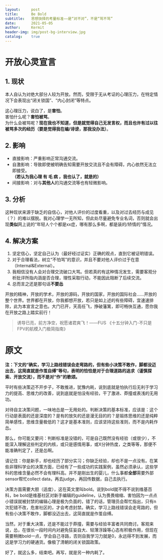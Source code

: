 ```yaml
---
layout:     post
title:      Be Bold
subtitle:   思想抉择的考量标准——是“对不对”，不是“骂不骂”
date:       2021-05-05
author:     Kermit
header-img: img/post-bg-interview.jpg
catalog:    true
---
```


# 开放心灵宣言

## 1. 现状
本人自认为对绝大部分人较为开放。然而，受限于无从考证的心理压力，在特定情况下会表现出“闭关锁国”、“内心封闭”等特点。

这心理压力，说白了，是**害怕**。  
害怕什么呢？**害怕被骂**。  
为什么会被骂呢？**现在我也不知道，但是就觉得自己无发言权，而且也许有过以往被骂多次的经历（要是觉得我在编/诽谤，那我没办法）**。

## 2. 影响
- 直接影响：严重影响正常沟通交流。
- 自激影响：导致即使被明确告知需要开放交流且不会有障碍，内心依然无法立即接受。  
**（若认为我心理 有 毛 病 ，我也认了，就是的）**
- 间接影响：对与**其他人**的沟通交流等也有轻微影响。

## 3. 分析
这种现状来源于缺乏的自信心，对他人评价的过度看重，以及对过去经历与成见（？）的难以摆脱。我对心理学一无所知，但此处尽量避免专业名词，否则就会出现**类似**网上说的“年轻人个个都是xx症，哪有那么多啊，都是装的/矫情的”情况。

## 4. 解决方案
1. 坚定信心，坚定自己认为（最好经过证实）正确的观点，直到它被证明错误。
2. 对于合理看法，树立“不怕骂”的意识，并且不要对他人评价过于在意（Internal&External）。
3. 我相信没有人会对合理交流破口大骂。但若真的有这种情况发生，需要客观分析批评所指内涵是否合理，理性采取行动，不能因此阻断了后续交流。
4. 总而言之还是那句话**不要怂**

开放的精神，开放的学术，开放的源码，开放的国家，开放的国际社会……开放的整个世界。世界都在开放，你我都想开放，若只是如上述的有些障碍，宜速速排除，此为本宣言之意也。大门已开，天高任飞，挣破藩篱，即可畅快互通，愿你我在开放之路上踏实前行！

> 诱导已亮，前方净空，祝愿诸君爽飞！——FUS 《十五分钟入门-不只是FPV的航模入门极简指南》


# 原文
**注：下文的“确实，学习上路线错误会走弯路的，但有些小决策不敢作，脚都没迈出去，这简直就是作茧自缚”等句，表明的恰恰是对于合理道路的追求（谨慎探索、开放交流），而不是对“作”的歌颂。**

平时有些决策迈不开步子，不敢推进，犹豫内耗，说到底就是怕执行后无利于学习力的提高、思维力的改善，说到底就是怕没有经验，干了激进、莽撞或表浅的无用功。

对待自主决策问题，一味地怂是一无用处的。判断决策的基本标准，应该是：这个行动是表面的还是深度的？是有的放矢的还是漫无目的的？是锻炼思维的还是纯粹简单感性，思维含量极低的？这才是基本准则，应该坚持这些准则，而不是内耗作怂。

那么，你可能又要问：判断标准是没错的，可是自己既然没有经验（或很少），不能深入理解这些判定的内核，或只是感情用事，或X分钟热度，之类等等，那便不能准确判定了，还是怂啊。

请记住：你是新手，却也经历了部分实习；你缺乏经验，却也不是一点没有。在某些非理科学业的决策方面，已经有了一些成功的实践案例，虽然必须承认，这些学科的思维含量必然不会有理科高。并不是刚出生的婴儿，什么事都**全部**需要外部sensor帮忙collect data，再去judge，再回传数据，自己去执行。

决策方面需要大胆（适度），这在英文里叫bold。说到bold就不得不说到维基百科，be bold是维基社区对新手编辑的guideline，认为畏畏缩缩、害怕因为一点点小错误就被封禁的编辑心理是极为负面的，错了的话，管理员会帮忙指出，只有n次犯错不改，危害社区的，才会考虑封禁。确实，学习上路线错误会走弯路的，但有些小决策不敢作，脚都没迈出去，这简直就是作茧自缚。

当然，对于重大决策，还是不能过于莽撞，需要与经验丰富者共同商讨。客观来说，怂，在很长一段时间内对避免狂妄自大、轻薄浮躁等心态有积极作用，但现在需要稍微bold一点，学会自己寻路，否则自我学习力就是0，永远得不到发展，而这是学习力的硬通货。像极了清朝的闭关锁国政策。

好了，就这么多，结束吧。再写，就是另一种内耗了。
